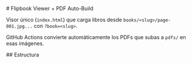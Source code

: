 \# Flipbook Viewer + PDF Auto-Build



Visor único (`index.html`) que carga libros desde `books/<slug>/page-001.jpg...` con `?book=<slug>`.  

GitHub Actions convierte automáticamente los PDFs que subas a `pdfs/` en esas imágenes.



\## Estructura





